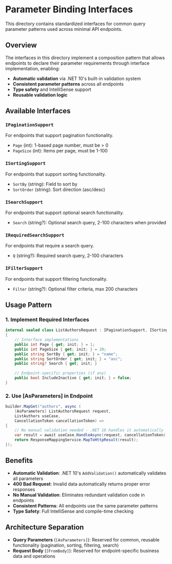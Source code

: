 # Parameter Binding Interfaces

This directory contains standardized interfaces for common query parameter patterns used across minimal API endpoints.

## Overview

The interfaces in this directory implement a composition pattern that allows endpoints to declare their parameter requirements through interface implementation, enabling:

- **Automatic validation** via .NET 10's built-in validation system
- **Consistent parameter patterns** across all endpoints
- **Type safety** and IntelliSense support
- **Reusable validation logic**

## Available Interfaces

### `IPaginationSupport`
For endpoints that support pagination functionality.
- `Page` (int): 1-based page number, must be > 0
- `PageSize` (int): Items per page, must be 1-100

### `ISortingSupport`
For endpoints that support sorting functionality.
- `SortBy` (string): Field to sort by
- `SortOrder` (string): Sort direction (asc/desc)

### `ISearchSupport`
For endpoints that support optional search functionality.
- `Search` (string?): Optional search query, 2-100 characters when provided

### `IRequiredSearchSupport`
For endpoints that require a search query.
- `Q` (string?): Required search query, 2-100 characters

### `IFilterSupport`
For endpoints that support filtering functionality.
- `Filter` (string?): Optional filter criteria, max 200 characters

## Usage Pattern

### 1. Implement Required Interfaces
```csharp
internal sealed class ListAuthorsRequest : IPaginationSupport, ISortingSupport, ISearchSupport
{
    // Interface implementations
    public int Page { get; init; } = 1;
    public int PageSize { get; init; } = 20;
    public string SortBy { get; init; } = "name";
    public string SortOrder { get; init; } = "asc";
    public string? Search { get; init; }
    
    // Endpoint-specific properties (if any)
    public bool IncludeInactive { get; init; } = false;
}
```

### 2. Use [AsParameters] in Endpoint
```csharp
builder.MapGet("authors", async (
    [AsParameters] ListAuthorsRequest request,
    ListAuthors useCase,
    CancellationToken cancellationToken) =>
{
    // No manual validation needed - .NET 10 handles it automatically
    var result = await useCase.HandleAsync(request, cancellationToken);
    return ResponseMappingService.MapToHttpResult(result);
});
```

## Benefits

- **Automatic Validation**: .NET 10's `AddValidation()` automatically validates all parameters
- **400 Bad Request**: Invalid data automatically returns proper error responses
- **No Manual Validation**: Eliminates redundant validation code in endpoints
- **Consistent Patterns**: All endpoints use the same parameter patterns
- **Type Safety**: Full IntelliSense and compile-time checking

## Architecture Separation

- **Query Parameters** (`[AsParameters]`): Reserved for common, reusable functionality (pagination, sorting, filtering, search)
- **Request Body** (`[FromBody]`): Reserved for endpoint-specific business data and operations
